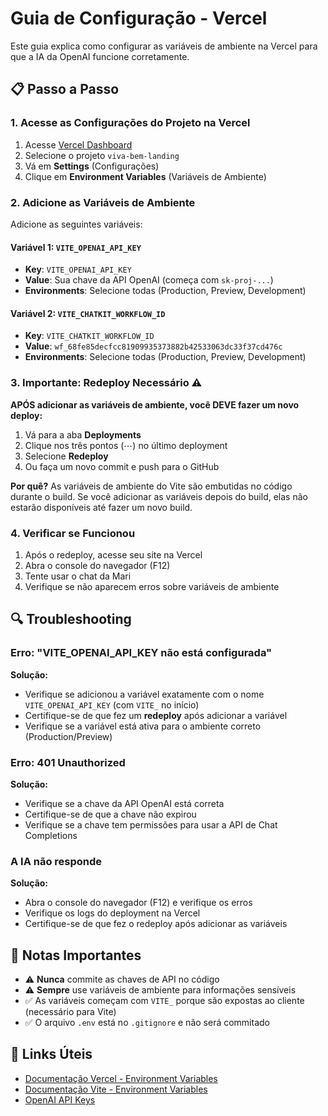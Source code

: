 # Guia de Configuração - Vercel

Este guia explica como configurar as variáveis de ambiente na Vercel para que a IA da OpenAI funcione corretamente.

## 📋 Passo a Passo

### 1. Acesse as Configurações do Projeto na Vercel

1. Acesse [Vercel Dashboard](https://vercel.com/dashboard)
2. Selecione o projeto `viva-bem-landing`
3. Vá em **Settings** (Configurações)
4. Clique em **Environment Variables** (Variáveis de Ambiente)

### 2. Adicione as Variáveis de Ambiente

Adicione as seguintes variáveis:

#### Variável 1: `VITE_OPENAI_API_KEY`
- **Key**: `VITE_OPENAI_API_KEY`
- **Value**: Sua chave da API OpenAI (começa com `sk-proj-...`)
- **Environments**: Selecione todas (Production, Preview, Development)

#### Variável 2: `VITE_CHATKIT_WORKFLOW_ID`
- **Key**: `VITE_CHATKIT_WORKFLOW_ID`
- **Value**: `wf_68fe85decfcc81909935373882b42533063dc33f37cd476c`
- **Environments**: Selecione todas (Production, Preview, Development)

### 3. Importante: Redeploy Necessário ⚠️

**APÓS adicionar as variáveis de ambiente, você DEVE fazer um novo deploy:**

1. Vá para a aba **Deployments**
2. Clique nos três pontos (⋯) no último deployment
3. Selecione **Redeploy**
4. Ou faça um novo commit e push para o GitHub

**Por quê?** As variáveis de ambiente do Vite são embutidas no código durante o build. Se você adicionar as variáveis depois do build, elas não estarão disponíveis até fazer um novo build.

### 4. Verificar se Funcionou

1. Após o redeploy, acesse seu site na Vercel
2. Abra o console do navegador (F12)
3. Tente usar o chat da Mari
4. Verifique se não aparecem erros sobre variáveis de ambiente

## 🔍 Troubleshooting

### Erro: "VITE_OPENAI_API_KEY não está configurada"

**Solução:**
- Verifique se adicionou a variável exatamente com o nome `VITE_OPENAI_API_KEY` (com `VITE_` no início)
- Certifique-se de que fez um **redeploy** após adicionar a variável
- Verifique se a variável está ativa para o ambiente correto (Production/Preview)

### Erro: 401 Unauthorized

**Solução:**
- Verifique se a chave da API OpenAI está correta
- Certifique-se de que a chave não expirou
- Verifique se a chave tem permissões para usar a API de Chat Completions

### A IA não responde

**Solução:**
- Abra o console do navegador (F12) e verifique os erros
- Verifique os logs do deployment na Vercel
- Certifique-se de que fez o redeploy após adicionar as variáveis

## 📝 Notas Importantes

- ⚠️ **Nunca** commite as chaves de API no código
- ⚠️ **Sempre** use variáveis de ambiente para informações sensíveis
- ✅ As variáveis começam com `VITE_` porque são expostas ao cliente (necessário para Vite)
- ✅ O arquivo `.env` está no `.gitignore` e não será commitado

## 🔗 Links Úteis

- [Documentação Vercel - Environment Variables](https://vercel.com/docs/concepts/projects/environment-variables)
- [Documentação Vite - Environment Variables](https://vitejs.dev/guide/env-and-mode.html)
- [OpenAI API Keys](https://platform.openai.com/api-keys)

